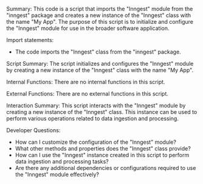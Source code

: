 Summary:
This code is a script that imports the "Inngest" module from the "inngest" package and creates a new instance of the "Inngest" class with the name "My App". The purpose of this script is to initialize and configure the "Inngest" module for use in the broader software application.

Import statements:
- The code imports the "Inngest" class from the "inngest" package.

Script Summary:
The script initializes and configures the "Inngest" module by creating a new instance of the "Inngest" class with the name "My App".

Internal Functions:
There are no internal functions in this script.

External Functions:
There are no external functions in this script.

Interaction Summary:
This script interacts with the "Inngest" module by creating a new instance of the "Inngest" class. This instance can be used to perform various operations related to data ingestion and processing.

Developer Questions:
- How can I customize the configuration of the "Inngest" module?
- What other methods and properties does the "Inngest" class provide?
- How can I use the "Inngest" instance created in this script to perform data ingestion and processing tasks?
- Are there any additional dependencies or configurations required to use the "Inngest" module effectively?